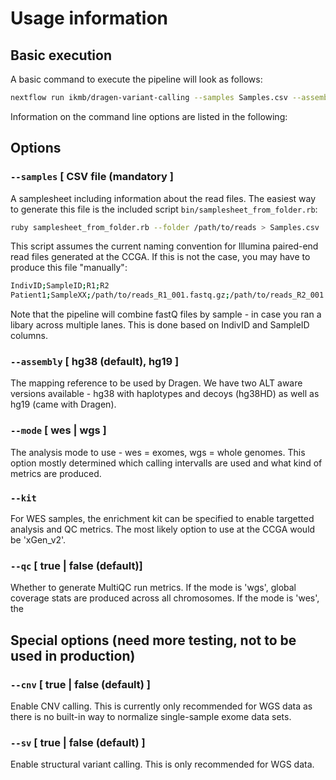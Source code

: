 # Usage information

## Basic execution

A basic command to execute the pipeline will look as follows:

```bash
nextflow run ikmb/dragen-variant-calling --samples Samples.csv --assembly hg38 --mode wgs --qc
```

Information on the command line options are listed in the following:

## Options

### `--samples` [ CSV file (mandatory ]
A samplesheet including information about the read files. The easiest way to generate this file is the included script `bin/samplesheet_from_folder.rb`:

```bash
ruby samplesheet_from_folder.rb --folder /path/to/reads > Samples.csv
```

This script assumes the current naming convention for Illumina paired-end read files generated at the CCGA. If this is not the case, you may have to produce this file "manually":

```bash
IndivID;SampleID;R1;R2
Patient1;SampleXX;/path/to/reads_R1_001.fastq.gz;/path/to/reads_R2_001.fastq.gz
```

Note that the pipeline will combine fastQ files by sample - in case you ran a libary across multiple lanes. This is done based on IndivID and SampleID columns. 

### `--assembly` [ hg38 (default), hg19 ] 
The mapping reference to be used by Dragen. We have two ALT aware versions available - hg38 with haplotypes and decoys (hg38HD) as well as hg19 (came with Dragen). 

### `--mode` [ wes | wgs ]
The analysis mode to use -  wes = exomes, wgs = whole genomes. This option mostly determined which calling intervalls are used and what kind of metrics are produced. 

### `--kit` 
For WES samples, the enrichment kit can be specified to enable targetted analysis and QC metrics. The most likely option to use at the CCGA would be 'xGen_v2'.

### `--qc` [ true | false (default)]
Whether to generate MultiQC run metrics. If the mode is 'wgs', global coverage stats are produced across all chromosomes. If the mode is 'wes', the 

## Special options (need more testing, not to be used in production)

### `--cnv` [ true | false (default) ]
Enable CNV calling. This is currently only recommended for WGS data as there is no built-in way to normalize single-sample exome data sets. 

###  `--sv` [ true | false (default) ]
Enable structural variant calling. This is only recommended for WGS data.

